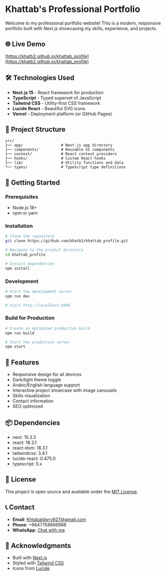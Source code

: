 # Khattab's Professional Portfolio

Welcome to my professional portfolio website! This is a modern, responsive portfolio built with Next.js showcasing my skills, experience, and projects.

## 🌐 Live Demo
[https://khatb2.github.io/khattab_profile](https://khatb2.github.io/khattab_profile)

## 🛠️ Technologies Used
- **Next.js 15** - React framework for production
- **TypeScript** - Typed superset of JavaScript
- **Tailwind CSS** - Utility-first CSS framework
- **Lucide React** - Beautiful SVG icons
- **Vercel** - Deployment platform (or GitHub Pages)

## 📁 Project Structure
```
src/
├── app/                 # Next.js app directory
├── components/          # Reusable UI components
├── context/             # React context providers
├── hooks/               # Custom React hooks
├── lib/                 # Utility functions and data
└── types/               # TypeScript type definitions
```

## 🚀 Getting Started

### Prerequisites
- Node.js 18+
- npm or yarn

### Installation
```bash
# Clone the repository
git clone https://github.com/khatb2/khattab_profile.git

# Navigate to the project directory
cd khattab_profile

# Install dependencies
npm install
```

### Development
```bash
# Start the development server
npm run dev

# Visit http://localhost:3000
```

### Build for Production
```bash
# Create an optimized production build
npm run build

# Start the production server
npm start
```

## 📱 Features
- Responsive design for all devices
- Dark/light theme toggle
- Arabic/English language support
- Interactive project showcase with image carousels
- Skills visualization
- Contact information
- SEO optimized

## 📦 Dependencies
- next: 15.3.3
- react: 18.3.1
- react-dom: 18.3.1
- tailwindcss: 3.4.1
- lucide-react: 0.475.0
- typescript: 5.x

## 📄 License
This project is open source and available under the [MIT License](LICENSE).

## 📞 Contact
- **Email**: Khtabaldwry927@gmail.com
- **Phone**: +9647758866988
- **WhatsApp**: [Chat with me](https://wa.me/9647758866988)

## 🙏 Acknowledgments
- Built with [Next.js](https://nextjs.org/)
- Styled with [Tailwind CSS](https://tailwindcss.com/)
- Icons from [Lucide](https://lucide.dev/)